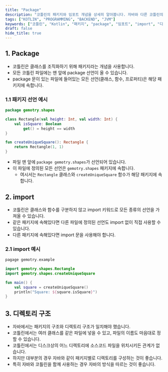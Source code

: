 ```yaml
---
title: "Package"
description: "코틀린의 패키지와 임포트 개념을 상세히 알아봅니다. 자바와 다른 코틀린의 패키지 시스템, 임포트 사용법, 그리고 효율적인 디렉토리 관리 방법까지 실제 예제와 함께 설명합니다."
tags: ["KOTLIN", "PROGRAMMING", "BACKEND", "JVM"]
keywords: ["코틀린", "Kotlin", "패키지", "package", "임포트", "import", "디렉토리", "directory", "네임스페이스", "namespace", "코틀린 패키지", "코틀린 임포트", "자바 패키지", "패키지 구조", "코틀린 디렉토리", "JVM", "백엔드", "backend"]
draft: false
hide_title: true
---
```


## 1. Package

- 코틀린은 클래스를 조직화하기 위해 패키지라는 개념을 사용합니다.
- 모든 코틀린 파일에는 맨 앞에 package 선언이 올 수 있습니다.
- package 문이 있는 파일에 들어있는 모든 선언(클래스, 함수, 프로퍼티)은 해당 패키지에 속합니다.

### 1.1 패키지 선언 예시

```kotlin
package gemotry.shapes

class Rectangle(val height: Int, val width: Int) {
	val isSquare: Boolean
		get() = height == width
}

fun createUniqueSquare(): Rectangle {
	return Rectangle(1, 1)
}
```

- 파일 맨 앞에 `package gemotry.shapes`가 선언되어 있습니다.
- 이 파일에 정의된 모든 선언은 `gemotry.shapes` 패키지에 속합니다.
  - 여시서는 `Rectangle` 클래스와 `createUniqueSquare` 함수가 해당 패키지에 속합니다.

## 2. import

- 코틀린은 클래스와 함수를 구분하지 않고 import 키워드로 모든 종류의 선언을 가져올 수 있습니다.
- 같은 패키지에 속해있다면 다른 파일에 정의된 선언도 import 없이 직접 사용할 수 있습니다.
- 다른 패키지에 속해있다면 import 문을 사용해야 합니다.

### 2.1 import 예시

```kotlin
pagage gemotry.example

import gemotry.shapes.Rectangle
import gemotry.shapes.createUniqueSquare

fun main() {
	val square = createUniqueSquare()
	println("Square: ${square.isSquare}")
}
```

## 3. 디렉토리 구조

- 자바에서는 패키지의 구조와 디렉토리 구조가 일치해야 했습니다.
- 코틀린에서는 여러 클래스를 같은 파일에 넣을 수 있고, 파일의 이름도 마음대로 정할 수 있습니다.
- 코틀린에서는 디스크상의 어느 디렉토리에 소스코드 파일을 위치시키든 관계가 없습니다.
- 하지만 대부분의 경우 자바와 같이 패키지별로 디렉토리를 구성하는 것이 좋습니다.
- 특히 자바와 코틀린을 함께 사용하는 경우 자바의 방식을 따르는 것이 좋습니다.